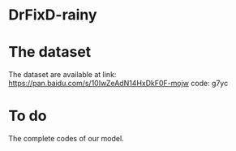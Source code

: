 # DrFixD-rainy
# The dataset
The dataset are available at link: https://pan.baidu.com/s/10IwZeAdN14HxDkF0F-mojw code: g7yc

# To do
The complete codes of our model.

